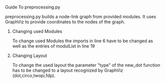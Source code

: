 Guide To preprocessing.py

preprocessing.py builds a node-link graph from provided modules. It uses GraphViz to provide coordinates to the nodes 
of the graph.


1. Changing used Modules

   To change used Modules the imports in line 6 have to be changed as well as the entries of modulList in line 19

2. Changing Layout

   To change the used layout the parameter "type" of the new_dot function has to be changed to a layout recognized
   by GraphViz (dot,circo,twopi,fdp).